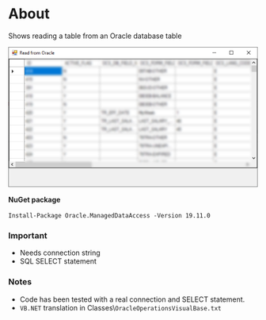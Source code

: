 ﻿# About

Shows reading a table from an Oracle database table

![img](assets/Figure1.png)

**NuGet package**

`Install-Package Oracle.ManagedDataAccess -Version 19.11.0`

### Important

- Needs connection string
- SQL SELECT statement

### Notes

- Code has been tested with a real connection and SELECT statement.
- `VB.NET` translation in Classes\\`OracleOperationsVisualBase.txt`
